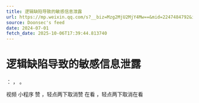 ```yaml
---
title: 逻辑缺陷导致的敏感信息泄露
url: https://mp.weixin.qq.com/s?__biz=Mzg2MjU2MjY4Mw==&mid=2247484792&idx=1&sn=03a40451f078f2ca9f4c3ef8c29d8844
source: Doonsec's feed
date: 2024-07-01
fetch_date: 2025-10-06T17:39:44.813740
---
```


# 逻辑缺陷导致的敏感信息泄露

：
，
。

视频
小程序
赞
，轻点两下取消赞
在看
，轻点两下取消在看